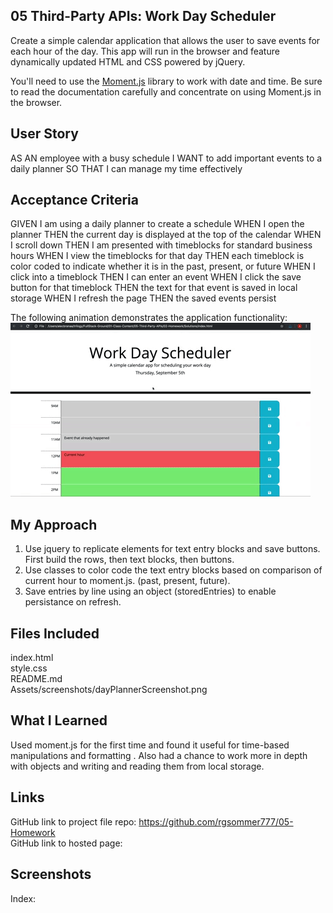 ## 05 Third-Party APIs: Work Day Scheduler
Create a simple calendar application that allows the user to save events for each hour of the day. This app will run in the browser and feature dynamically updated HTML and CSS powered by jQuery.

You'll need to use the [Moment.js](https://momentjs.com/) library to work with date and time. 
Be sure to read the documentation carefully and concentrate on using Moment.js in the browser.


## User Story
AS AN employee with a busy schedule
I WANT to add important events to a daily planner
SO THAT I can manage my time effectively


## Acceptance Criteria
GIVEN I am using a daily planner to create a schedule
WHEN I open the planner
THEN the current day is displayed at the top of the calendar
WHEN I scroll down
THEN I am presented with timeblocks for standard business hours
WHEN I view the timeblocks for that day
THEN each timeblock is color coded to indicate whether it is in the past, present, or future
WHEN I click into a timeblock
THEN I can enter an event
WHEN I click the save button for that timeblock
THEN the text for that event is saved in local storage
WHEN I refresh the page
THEN the saved events persist


The following animation demonstrates the application functionality:
![day planner demo](./Assets/05-third-party-apis-homework-demo.gif)


## My Approach
1. Use jquery to replicate elements for text entry blocks and save buttons. First build the rows, then text blocks, then buttons.
2. Use classes to color code the text entry blocks based on comparison of current hour to moment.js. (past, present, future).
3. Save entries by line using an object (storedEntries) to enable persistance on refresh.

## Files Included
index.html<br>
style.css<br>
README.md<br>
Assets/screenshots/dayPlannerScreenshot.png

## What I Learned
Used moment.js for the first time and found it useful for time-based manipulations and formatting . Also had a chance to work more in depth with objects and writing and reading them from local storage.

## Links
GitHub link to project file repo: https://github.com/rgsommer777/05-Homework <br>
GitHub link to hosted page: 

## Screenshots   
Index: <br>

